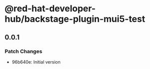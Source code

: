 # @red-hat-developer-hub/backstage-plugin-mui5-test

## 0.0.1

### Patch Changes

- 96b640e: Initial version
